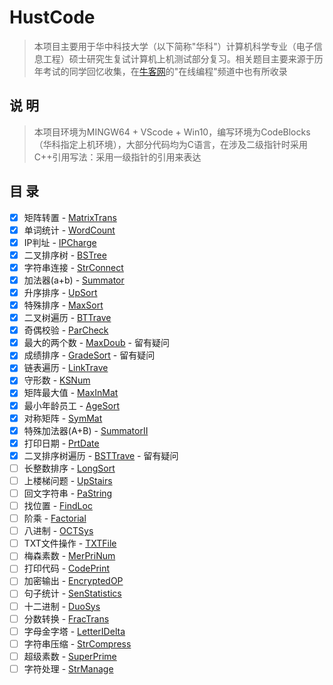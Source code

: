 # HustCode

>本项目主要用于华中科技大学（以下简称"华科"）计算机科学专业（电子信息工程）硕士研究生复试计算机上机测试部分复习。相关题目主要来源于历年考试的同学回忆收集，在[牛客网](https://www.nowcoder.com)的"在线编程"频道中也有所收录

## 说 明

> 本项目环境为MINGW64 + VScode + Win10，编写环境为CodeBlocks（华科指定上机环境），大部分代码均为C语言，在涉及二级指针时采用C++引用写法：采用一级指针的引用来表达

## 目 录

- [x] 矩阵转置 - [MatrixTrans](code/MatrixTrans.c)
- [x] 单词统计 - [WordCount](code/WordCount.c)
- [x] IP判址 - [IPCharge](code/IPCharge.c)
- [x] 二叉排序树 - [BSTree](code/BSTree.cpp)
- [x] 字符串连接 - [StrConnect](code/StrConnect.c)
- [x] 加法器(a+b) - [Summator](code/Summator.c)
- [x] 升序排序 - [UpSort](code/UpSort.c)
- [x] 特殊排序 - [MaxSort](code/MaxSort.c)
- [x] 二叉树遍历 - [BTTrave](code/BTTrave.cpp)
- [x] 奇偶校验 - [ParCheck](code/ParCheck.cpp)
- [x] 最大的两个数 - [MaxDoub](code/MaxDoub.c) - 留有疑问
- [x] 成绩排序 - [GradeSort](code/GradeSort.c) - 留有疑问
- [x] 链表遍历 - [LinkTrave](code/LinkTrave.cpp)
- [x] 守形数 - [KSNum](code/KSNum.c)
- [x] 矩阵最大值 - [MaxInMat](code/MaxInMat.c)
- [x] 最小年龄员工 - [AgeSort](code/AgeSort.c)
- [x] 对称矩阵 - [SymMat](code/SymMat.c)
- [x] 特殊加法器(A+B) - [SummatorII](code/SummatorII.c)
- [x] 打印日期 - [PrtDate](code/PrtDate.c)
- [x] 二叉排序树遍历 - [BSTTrave](code/BSTTrave.cpp) - 留有疑问
- [ ] 长整数排序 - [LongSort]()
- [ ] 上楼梯问题 - [UpStairs]()
- [ ] 回文字符串 - [PaString]()
- [ ] 找位置 - [FindLoc]()
- [ ] 阶乘 - [Factorial]()
- [ ] 八进制 - [OCTSys]()
- [ ] TXT文件操作 - [TXTFile]()
- [ ] 梅森素数 - [MerPriNum]()
- [ ] 打印代码 - [CodePrint]()
- [ ] 加密输出 - [EncryptedOP]()
- [ ] 句子统计 - [SenStatistics]()
- [ ] 十二进制 - [DuoSys]()
- [ ] 分数转换 - [FracTrans]()
- [ ] 字母金字塔 - [LetterIDelta]()
- [ ] 字符串压缩 - [StrCompress]()
- [ ] 超级素数 - [SuperPrime]()
- [ ] 字符处理 - [StrManage]()